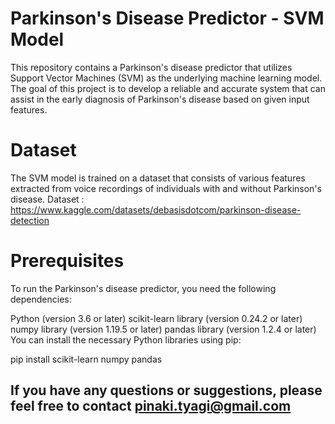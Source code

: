 # Parkinson's Disease Predictor - SVM Model

This repository contains a Parkinson's disease predictor that utilizes Support Vector Machines (SVM) as the underlying machine learning model. The goal of this project is to develop a reliable and accurate system that can assist in the early diagnosis of Parkinson's disease based on given input features.

# Dataset
The SVM model is trained on a dataset that consists of various features extracted from voice recordings of individuals with and without Parkinson's disease. 
Dataset : https://www.kaggle.com/datasets/debasisdotcom/parkinson-disease-detection

# Prerequisites
To run the Parkinson's disease predictor, you need the following dependencies:

Python (version 3.6 or later)
scikit-learn library (version 0.24.2 or later)
numpy library (version 1.19.5 or later)
pandas library (version 1.2.4 or later)
You can install the necessary Python libraries using pip:

pip install scikit-learn numpy pandas



## If you have any questions or suggestions, please feel free to contact pinaki.tyagi@gmail.com

